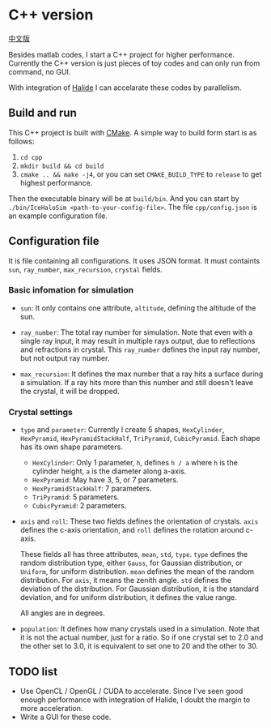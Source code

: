 # C++ version

[中文版](README_zh.md)

Besides matlab codes, I start a C++ project for higher performance. Currently the C++ version is just 
pieces of toy codes and can only run from command, no GUI.

With integration of [Halide](http://halide-lang.org/) I can accelarate these codes by parallelism.

## Build and run

This C++ project is built with [CMake](https://cmake.org/). A simple way to build form start is as follows:

1. `cd cpp`
2. `mkdir build && cd build`
3. `cmake .. && make -j4`, or you can set `CMAKE_BUILD_TYPE` to `release` to get highest performance.

Then the executable binary will be at `build/bin`. And you can start by 
`./bin/IceHaloSim <path-to-your-config-file>`. The file `cpp/config.json` is an example configuration file.

## Configuration file

It is file containing all configurations. It uses JSON format. It must containts `sun`, `ray_number`,
`max_recursion`, `crystal` fields.

### Basic infomation for simulation

* `sun`:
It only contains one attribute, `altitude`, defining the altitude of the sun.

* `ray_number`:
The total ray number for simulation. Note that even with a single ray input, it may result in multiple
rays output, due to reflections and refractions in crystal. This `ray_number` defines the input ray number,
but not output ray number.

* `max_recursion`:
It defines the max number that a ray hits a surface during a simulation. If a ray hits more than this number
and still doesn't leave the crystal, it will be dropped.

### Crystal settings

* `type` and `parameter`:
Currently I create 5 shapes, `HexCylinder`, `HexPyramid`, `HexPyramidStackHalf`, `TriPyramid`, `CubicPyramid`.
Each shape has its own shape parameters.

  * `HexCylinder`:
  Only 1 parameter, `h`, defines `h / a` where `h` is the cylinder height, `a` is the diameter along
a-axis.
  * `HexPyramid`:
  May have 3, 5, or 7 parameters.
  * `HexPyramidStackHalf`:
  7 parameters.
  * `TriPyramid`:
  5 parameters.
  * `CubicPyramid`:
  2 parameters.

* `axis` and `roll`:
These two fields defines the orientation of crystals. `axis` defines the c-axis orientation, and `roll`
defines the rotation around c-axis.

  These fields all has three attributes, `mean`, `std`, `type`. `type` defines the random distribution
type, either `Gauss`, for Gaussian distribution, or `Uniform`, for uniform distribution. `mean` defines
the mean of the random distribution. For `axis`, it means the zenith angle. 
`std` defines the deviation of the distribution. For Gaussian distribution,
it is the standard deviation, and for uniform distribution, it defines the value range.

  All angles are in degrees.

* `population`:
It defines how many crystals used in a simulation. Note that it is not the actual number, just for a
ratio. So if one crystal set to 2.0 and the other set to 3.0, it is equivalent to set one to 20 and
the other to 30.

## TODO list

* Use OpenCL / OpenGL / CUDA to accelerate. Since I've seen good enough performance with integration of
  Halide, I doubt the margin to more acceleration.
* Write a GUI for these code.
